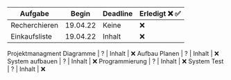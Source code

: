 Aufgabe       | Begin      | Deadline  | Erledigt ❌ ✅
-----------   | ---------- | --------- | -------
Recherchieren | 19.04.22   | Keine     |  ❌ 
Einkaufsliste | 19.04.22   | Inhalt    |  ❌

Projektmanagment Diagramme |  ?  | Inhalt    |  ❌
Aufbau Planen |  ?  | Inhalt    |  ❌
System aufbauen              |  ?  | Inhalt    |  ❌
Programmierung              |  ?  | Inhalt    |  ❌
System Test              |  ?  | Inhalt    |  ❌
